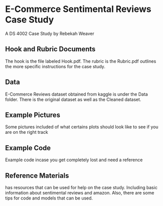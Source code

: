 # E-Commerce Sentimental Reviews Case Study
A DS 4002 Case Study by Rebekah Weaver

## Hook and Rubric Documents
The hook is the file labeled Hook.pdf. The rubric is the Rubric.pdf outlines the more specific instructions for the case study.

## Data
E-Commerce Reviews dataset obtained from kaggle is under the Data folder. There is the original dataset as well as the Cleaned dataset.

## Example Pictures
Some pictures included of what certains plots should look like to see if you are on the right track

## Example Code
Example code incase you get completely lost and need a reference

## Reference Materials
has resources that can be used for help on the case study. Including basic information about sentimental reviews and amazon. Also, there are some tips for code and models that can be used. 

